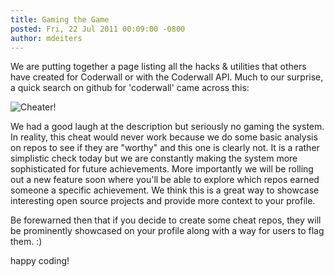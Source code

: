 ```yaml
---
title: Gaming the Game
posted: Fri, 22 Jul 2011 00:09:00 -0800
author: mdeiters
---
```

We are putting together a page listing all the hacks & utilities that others have created for Coderwall or with the Coderwall API. Much to our surprise, a quick search on github for 'coderwall' came across this:

![Cheater!](/images/blog/cheeter.png)

We had a good laugh at the description but seriously no gaming the system. In reality, this cheat would never work because we do some basic analysis on repos to see if they are "worthy" and this one is clearly not. It is a rather simplistic check today but we are constantly making the system more sophisticated for future achievements.
More importantly we will be rolling out a new feature soon where you'll be able to explore which repos earned someone a specific achievement. We think this is a great way to showcase interesting open source projects and provide more context to your profile. 

Be forewarned then that if you decide to create some cheat repos, they will be prominently showcased on your profile along with a way for users to flag them. :)

happy coding!